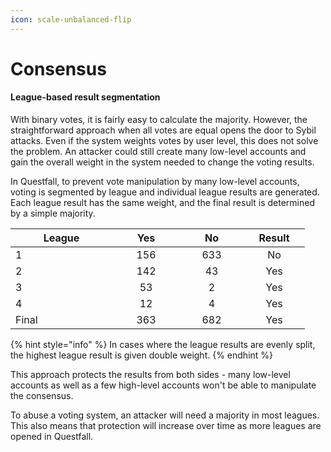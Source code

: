 ```yaml
---
icon: scale-unbalanced-flip
---
```


# Consensus

#### League-based result segmentation

With binary votes, it is fairly easy to calculate the majority. However, the straightforward approach when all votes are equal opens the door to Sybil attacks. Even if the system weights votes by user level, this does not solve the problem. An attacker could still create many low-level accounts and gain the overall weight in the system needed to change the voting results.

In Questfall, to prevent vote manipulation by many low-level accounts, voting is segmented by league and individual league results are generated. Each league result has the same weight, and the final result is determined by a simple majority.

<table><thead><tr><th width="147">League</th><th width="92" align="center">Yes</th><th width="86" align="center">No</th><th width="82" align="center">Result</th></tr></thead><tbody><tr><td>1</td><td align="center">156</td><td align="center">633</td><td align="center">No</td></tr><tr><td>2</td><td align="center">142</td><td align="center">43</td><td align="center">Yes</td></tr><tr><td>3</td><td align="center">53</td><td align="center">2</td><td align="center">Yes</td></tr><tr><td>4</td><td align="center">12</td><td align="center">4</td><td align="center">Yes</td></tr><tr><td>Final</td><td align="center">363</td><td align="center">682</td><td align="center">Yes</td></tr></tbody></table>

{% hint style="info" %}
In cases where the league results are evenly split, the highest league result is given double weight.
{% endhint %}

This approach protects the results from both sides - many low-level accounts as well as a few high-level accounts won't be able to manipulate the consensus.&#x20;

To abuse a voting system, an attacker will need a majority in most leagues. This also means that protection will increase over time as more leagues are opened in Questfall.



####
